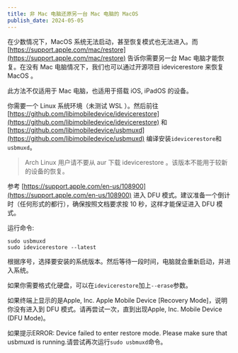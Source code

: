 ```yaml
---
title: 非 Mac 电脑还原另一台 Mac 电脑的 MacOS
publish_date: 2024-05-05
---
```


在少数情况下，MacOS 系统无法启动，甚至恢复模式也无法进入。而 [https://support.apple.com/mac/restore](https://support.apple.com/mac/restore) 告诉你需要另一台 Mac 电脑才能恢复。在没有 Mac 电脑情况下，我们也可以通过开源项目 idevicerestore 来恢复 MacOS 。

此方法不仅适用于 Mac 电脑，也适用于搭载 iOS, iPadOS 的设备。

你需要一个 Linux 系统环境（未测试 WSL ）。然后前往 [https://github.com/libimobiledevice/idevicerestore](https://github.com/libimobiledevice/idevicerestore) 和 [https://github.com/libimobiledevice/usbmuxd](https://github.com/libimobiledevice/usbmuxd) 编译安装`idevicerestore`和`usbmuxd`。

 
 > Arch Linux 用户请不要从 aur 下载 idevicerestore 。该版本不能用于较新的设备的恢复。

参考 [https://support.apple.com/en-us/108900](https://support.apple.com/en-us/108900) 进入 DFU 模式。建议准备一个倒计时（任何形式的都行），确保按照文档要求按 10 秒，这样才能保证进入 DFU 模式。

运行命令:

```
sudo usbmuxd
sudo idevicerestore --latest
```

根据序号，选择要安装的系统版本。然后等待一段时间，电脑就会重新启动，并进入系统。

如果你需要格式化硬盘，可以在`idevicerestore`加上`--erase`参数。

如果终端上显示的是Apple, Inc. Apple Mobile Device [Recovery Mode]，说明你没有进入到 DFU 模式。请再尝试一次，直到出现Apple, Inc. Mobile Device (DFU Mode)。

如果提示ERROR: Device failed to enter restore mode. Please make sure that usbmuxd is running.请尝试再次运行`sudo usbmuxd`命令。

